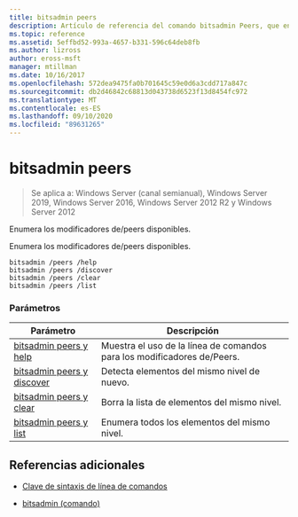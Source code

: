 ```yaml
---
title: bitsadmin peers
description: Artículo de referencia del comando bitsadmin Peers, que enumera los modificadores de/Peers.
ms.topic: reference
ms.assetid: 5effbd52-993a-4657-b331-596c64deb8fb
ms.author: lizross
author: eross-msft
manager: mtillman
ms.date: 10/16/2017
ms.openlocfilehash: 572dea9475fa0b701645c59e0d6a3cdd717a847c
ms.sourcegitcommit: db2d46842c68813d043738d6523f13d8454fc972
ms.translationtype: MT
ms.contentlocale: es-ES
ms.lasthandoff: 09/10/2020
ms.locfileid: "89631265"
---
```

# <a name="bitsadmin-peers"></a>bitsadmin peers

> Se aplica a: Windows Server (canal semianual), Windows Server 2019, Windows Server 2016, Windows Server 2012 R2 y Windows Server 2012

Enumera los modificadores de/peers disponibles.

Enumera los modificadores de/peers disponibles.

```
bitsadmin /peers /help
bitsadmin /peers /discover
bitsadmin /peers /clear
bitsadmin /peers /list
```

### <a name="parameters"></a>Parámetros
| Parámetro | Descripción |
| -------------- | -------------- |
| [bitsadmin peers y help](bitsadmin-peers-and-help.md) | Muestra el uso de la línea de comandos para los modificadores de/Peers. |
| [bitsadmin peers y discover](bitsadmin-peers-and-discover.md) | Detecta elementos del mismo nivel de nuevo. |
| [bitsadmin peers y clear](bitsadmin-peers-and-clear.md) | Borra la lista de elementos del mismo nivel. |
| [bitsadmin peers y list](bitsadmin-peers-and-list.md) | Enumera todos los elementos del mismo nivel. |

## <a name="additional-references"></a>Referencias adicionales

- [Clave de sintaxis de línea de comandos](command-line-syntax-key.md)

- [bitsadmin (comando)](bitsadmin.md)
